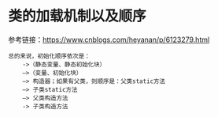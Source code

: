 # 类的加载机制以及顺序
参考链接：https://www.cnblogs.com/heyanan/p/6123279.html

    总的来说，初始化顺序依次是：
        ->（静态变量、静态初始化块）
        –>（变量、初始化块）
        –> 构造器；如果有父类，则顺序是：父类static方法 
        –> 子类static方法 
        –> 父类构造方法 
        -> 子类构造方法